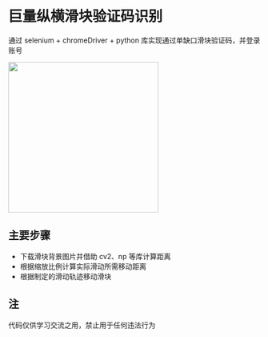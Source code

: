 # 巨量纵横滑块验证码识别
通过 selenium + chromeDriver + python 库实现通过单缺口滑块验证码，并登录账号

<img src="https://p3.toutiaoimg.com/origin/tos-cn-i-qvj2lq49k0/5c7e57c89e3742359b604b3c67f75365?from=pc" width="300px">

## 主要步骤
- 下载滑块背景图片并借助 cv2、np 等库计算距离
- 根据缩放比例计算实际滑动所需移动距离
- 根据制定的滑动轨迹移动滑块

## 注
代码仅供学习交流之用，禁止用于任何违法行为
